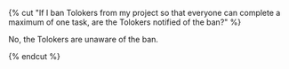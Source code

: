 {% cut "If I ban Tolokers from my project so that everyone can complete a maximum of one task, are the Tolokers notified of the ban?" %}

No, the Tolokers are unaware of the ban.

{% endcut %}